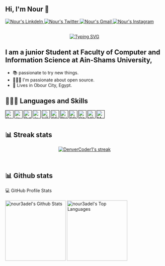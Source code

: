 ## Hi, I'm Nour 👋


<a href="https://www.linkedin.com/in/nour-adel-2a848421b/" target="_blank">
<img alt="Nour's LinkdeIn" src="https://img.shields.io/badge/Nour Adel-%230077B5.svg?&style=for-the-badge&logo=linkedin&logoColor=white">
</a>

<a href="https://twitter.com/N3dell" target="_blank">
<img alt="Nour's Twitter" src="https://img.shields.io/badge/Nour Adel-%230077B5.svg?&style=for-the-badge&logo=twitter&logoColor=white">
</a>

<a href="mailto:nour3del145@gmail.com" target="_blank">
<img alt="Nour's Gmail"src="https://img.shields.io/badge/nour3del145@gmail.com-%23D14836.svg?&style=for-the-badge&logo=gmail&logoColor=white" href="nour3del145@gmail.com">
</a>
 <a href="https://www.instagram.com/_nour3adel/" target="_blank">
 <img alt="Nour's Instagram" src="https://img.shields.io/badge/_nour3adel-%23E4405F.svg?&style=for-the-badge&logo=instagram&logoColor=white">

</a>

<br />
<br />



<p align="center">
<a href="https://git.io/typing-svg"><img src="https://readme-typing-svg.demolab.com?font=Fira+Code&size=25&pause=1000&color=FF00C2&center=true&vCenter=true&width=435&lines=Nour+Adel;Computer+Science+Student" alt="Typing SVG" /></a>
</p>

## I am a junior Student at Faculty of Computer and Information Science at Ain-Shams University,
- 📚 passionate to try new things. 
- 👨🏽‍💻 I'm passionate about open source. 
- 📌  Lives in Obour City, Egypt.



## 👨🏻‍💻 Languages and Skills 

<!-- https://github.com/anuraghazra/github-readme-stats -->

[<img align="left" alt="C++" width="26px" src="https://raw.githubusercontent.com/jmnote/z-icons/master/svg/cpp.svg" />]()
[<img align="left" alt="Java" width="26px" src="https://raw.githubusercontent.com/jmnote/z-icons/master/svg/java.svg" />]()
[<img align="left" alt="Python" width="26px" src="https://raw.githubusercontent.com/jmnote/z-icons/master/svg/python.svg" />]()
[<img align="left" alt="JavaScript" width="26px" src="https://raw.githubusercontent.com/jmnote/z-icons/master/svg/javascript.svg" />]()
[<img align="left" alt="HTML5" width="26px" src="https://upload.wikimedia.org/wikipedia/commons/thumb/3/38/HTML5_Badge.svg/600px-HTML5_Badge.svg.png" />]()
[<img align="left" alt="CSS3" width="26px" src="https://cdn4.iconfinder.com/data/icons/social-media-logos-6/512/121-css3-512.png" />]()
[<img align="left" alt="PHP" width="26px" src="https://upload.wikimedia.org/wikipedia/commons/thumb/2/27/PHP-logo.svg/1024px-PHP-logo.svg.png" />]()
[<img align="left" alt="SQL" width="26px" src="https://upload.wikimedia.org/wikipedia/en/thumb/6/68/Oracle_SQL_Developer_logo.svg/1200px-Oracle_SQL_Developer_logo.svg.png" />]()
[<img align="left" alt="GitHub" width="26px" src="https://upload.wikimedia.org/wikipedia/commons/9/91/Octicons-mark-github.svg" />]()
[<img align="left" alt="VSCode" width="26px" src="https://upload.wikimedia.org/wikipedia/commons/thumb/9/9a/Visual_Studio_Code_1.35_icon.svg/1024px-Visual_Studio_Code_1.35_icon.svg.png" />]()
[<img align="left" alt="MySQL" width="26px" src="https://upload.wikimedia.org/wikipedia/commons/thumb/b/b2/Database-mysql.svg/724px-Database-mysql.svg.png" />]()



   
<br />
<br />


## 📊 Streak stats

<!-- https://github.com/anuraghazra/github-readme-stats -->

<p align="center">
  <a href="https://github.com/DenverCoder1/github-readme-streak-stats">
    <img title="Nour Adel" alt="DenverCoder1's streak" src="https://streak-stats.demolab.com/?user=nour3adel&theme=modern-lilac&hide_border=true"/>
  </a></p>

<br />


## 📊 Github stats

<!-- https://github.com/anuraghazra/github-readme-stats -->

  <summary>💻 GitHub Profile Stats</summary>
  <br/>
    <a href="https://github.com/anuraghazra/github-readme-stats"><img alt="nour3adel's Github Stats" src="https://denvercoder1-github-readme-stats.vercel.app/api/?username=nour3adel&show_icons=true&include_all_commits=true&count_private=true&theme=react&hide_border=true&bg_color=000000&title_color=880ED4&icon_color=880ED4" height="192px"/></a>
  <a href="https://github.com/anuraghazra/github-readme-stats"><img alt="nour3adel's Top Languages" src="https://github-readme-stats.vercel.app/api/top-langs/?username=nour3adel&langs_count=8&layout=compact&theme=react&hide_border=true&bg_color=000000&title_color=880ED4&icon_color=880ED4" height="192px"/></a>
  <br/>




  
<br/>

